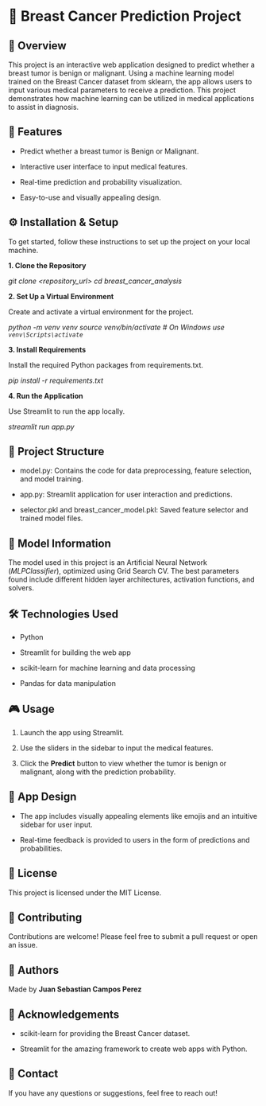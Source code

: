 # 🌸 Breast Cancer Prediction Project

## 📝 Overview

This project is an interactive web application designed to predict whether a breast tumor is benign or malignant. Using a machine learning model trained on the Breast Cancer dataset from sklearn, the app allows users to input various medical parameters to receive a prediction. This project demonstrates how machine learning can be utilized in medical applications to assist in diagnosis.

## 🚀 Features

- Predict whether a breast tumor is Benign or Malignant.

- Interactive user interface to input medical features.

- Real-time prediction and probability visualization.

- Easy-to-use and visually appealing design.

## ⚙️ Installation & Setup

To get started, follow these instructions to set up the project on your local machine.

**1. Clone the Repository**

*git clone <repository_url>*
*cd breast_cancer_analysis*

**2. Set Up a Virtual Environment**

Create and activate a virtual environment for the project.

*python -m venv venv*
*source venv/bin/activate  # On Windows use `venv\Scripts\activate`*

**3. Install Requirements**

Install the required Python packages from requirements.txt.

*pip install -r requirements.txt*

**4. Run the Application**

Use Streamlit to run the app locally.

*streamlit run app.py*

## 📂 Project Structure

- model.py: Contains the code for data preprocessing, feature selection, and model training.

- app.py: Streamlit application for user interaction and predictions.

- selector.pkl and breast_cancer_model.pkl: Saved feature selector and trained model files.

## 🧠 Model Information

The model used in this project is an Artificial Neural Network (*MLPClassifier*), optimized using Grid Search CV. The best parameters found include different hidden layer architectures, activation functions, and solvers.

## 🛠️ Technologies Used

- Python

- Streamlit for building the web app

- scikit-learn for machine learning and data processing

- Pandas for data manipulation

## 🎮 Usage

1. Launch the app using Streamlit.

2. Use the sliders in the sidebar to input the medical features.

3. Click the **Predict** button to view whether the tumor is benign or malignant, along with the prediction probability.

## 🎨 App Design

- The app includes visually appealing elements like emojis and an intuitive sidebar for user input.

- Real-time feedback is provided to users in the form of predictions and probabilities.

## 📜 License

This project is licensed under the MIT License.

## 🤝 Contributing

Contributions are welcome! Please feel free to submit a pull request or open an issue.

## 👤 Authors

Made by **Juan Sebastian Campos Perez**

## 🙏 Acknowledgements

- scikit-learn for providing the Breast Cancer dataset.

- Streamlit for the amazing framework to create web apps with Python.

## 📧 Contact

If you have any questions or suggestions, feel free to reach out!


